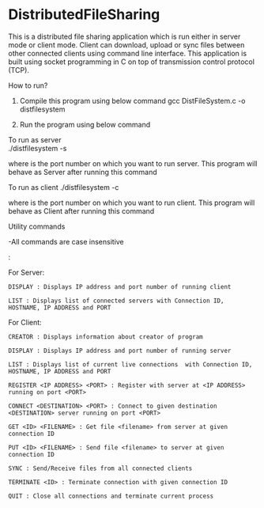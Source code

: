 # DistributedFileSharing
This is a distributed file sharing application which is run either in server mode or client mode. Client can download, upload or sync files between other connected clients using command line interface. This application is built using socket programming in C on top of transmission control protocol (TCP).

How to run?

1. Compile this program using below command
  gcc DistFileSystem.c -o distfilesystem

2. Run the program using below command
  
  To run as server  
    ./distfilesystem -s <port-Num>
  
  where <port-Num> is the port number on which you want to run server. This program will behave as Server after running this command

  To run as client
    ./distfilesystem -c <port-Num>
  
  where <port-Num> is the port number on which you want to run client. This program will behave as Client after running this command
  
Utility commands

-All commands are case insensitive
 
 <COMMAND> : <DESCRIPTION OF COMMAND>
  
  For Server:
    
    DISPLAY : Displays IP address and port number of running client
    
    LIST : Displays list of connected servers with Connection ID, HOSTNAME, IP ADDRESS and PORT
    
    
  For Client:
    
    CREATOR : Displays information about creator of program
    
    DISPLAY : Displays IP address and port number of running server
    
    LIST : Displays list of current live connections  with Connection ID, HOSTNAME, IP ADDRESS and PORT
    
    REGISTER <IP ADDRESS> <PORT> : Register with server at <IP ADDRESS> running on port <PORT>
    
    CONNECT <DESTINATION> <PORT> : Connect to given destination <DESTINATION> server running on port <PORT>
    
    GET <ID> <FILENAME> : Get file <filename> from server at given connection ID
    
    PUT <ID> <FILENAME> : Send file <filename> to server at given connection ID
    
    SYNC : Send/Receive files from all connected clients
    
    TERMINATE <ID> : Terminate connection with given connection ID
    
    QUIT : Close all connections and terminate current process
